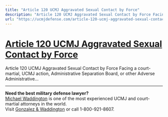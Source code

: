 ```yaml
---
title: "Article 120 UCMJ Aggravated Sexual Contact by Force"
description: "Article 120 UCMJ Aggravated Sexual Contact by Force Facing a court-martial, UCMJ action, Administrative Separation Board, or other Adverse Administrative..."
url: "https://ucmjdefense.com/article-120-ucmj-aggravated-sexual-contact-by-force.html"
---
```


# [Article 120 UCMJ Aggravated Sexual Contact by Force](https://ucmjdefense.com/article-120-ucmj-aggravated-sexual-contact-by-force.html)

Article 120 UCMJ Aggravated Sexual Contact by Force Facing a court-martial, UCMJ action, Administrative Separation Board, or other Adverse Administrative...

---

**Need the best military defense lawyer?**  
[Michael Waddington](https://ucmjdefense.com/attorneys/michael-stewart-waddington-partner.html) is one of the most experienced UCMJ and court-martial attorneys in the world.  
Visit [Gonzalez & Waddington](https://ucmjdefense.com) or call 1-800-921-8607.
